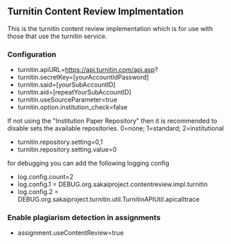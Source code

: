 ## Turnitin Content Review Implmentation

This is the turnitin content review implementation which is for use with those that use the turnitin service.

### Configuration

- turnitin.apiURL=https://api.turnitin.com/api.asp?
- turnitin.secretKey=[yourAccountIdPassword]
- turnitin.said=[yourSubAccountID]
- turnitin.aid=[repeatYourSubAccountID]
- turnitin.useSourceParameter=true
- turnitin.option.institution_check=false

If not using the "Institution Paper Repository" then it is recommended to disable
sets the available repositories. 0=none; 1=standard; 2=institutional
- turnitin.repository.setting=0,1
- turnitin.repository.setting.value=0

for debugging you can add the following logging config
- log.config.count=2
- log.config.1 = DEBUG.org.sakaiproject.contentreview.impl.turnitin
- log.config.2 = DEBUG.org.sakaiproject.turnitin.util.TurnitinAPIUtil.apicalltrace

### Enable plagiarism detection in assignments

- assignment.useContentReview=true
